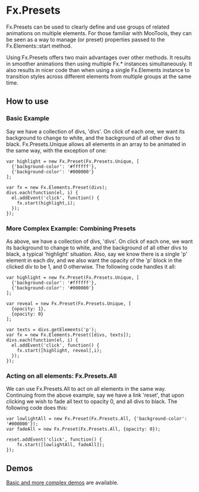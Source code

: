 Fx.Presets
==========

Fx.Presets can be used to clearly define and use groups of related animations on multiple elements. For those familiar with MooTools, they can be seen as a way to manage (or preset) properties passed to the Fx.Elements::start method.

Using Fx.Presets offers two main advantages over other methods. It results in smoother animations then using multiple Fx.* instances simultaneously. It also results in nicer code than when using a single Fx.Elements instance to transition styles across different elements from multiple groups at the same time.


How to use
----------

### Basic Example

Say we have a collection of divs, 'divs'. On click of each one, we want its background to change to white, and the background of all other divs to black. Fx.Presets.Unique allows all elements in an array to be animated in the same way, with the exception of one:

	var highlight = new Fx.Preset(Fx.Presets.Unique, [
	  {'background-color': '#ffffff'},
	  {'background-color': '#000000'}
	];
	 
	var fx = new Fx.Elements.Preset(divs);
	divs.each(function(el, i) {
	  el.addEvent('click', function() {
	    fx.start(highlight,i);
	  });
	});


### More Complex Example: Combining Presets

As above, we have a collection of divs, 'divs'. On click of each one, we want its background to change to white, and the background of all other divs to black, a typical 'highlight' situation. Also, say we know there is a single 'p' element in each div, and we also want the opacity of the 'p' block in the clicked div to be 1, and 0 otherwise. The following code handles it all:

	var highlight = new Fx.Preset(Fx.Presets.Unique, [
	  {'background-color': '#ffffff'},
	  {'background-color': '#000000'}
	];
	 
	var reveal = new Fx.Preset(Fx.Presets.Unique, [
	  {opacity: 1},
	  {opacity: 0}
	];
 
	var texts = divs.getElements('p');
	var fx = new Fx.Elements.Preset([divs, texts]);
	divs.each(function(el, i) {
	  el.addEvent('click', function() {
	    fx.start([highlight, reveal],i);
	  });
	});
	

### Acting on all elements: Fx.Presets.All

We can use Fx.Presets.All to act on all elements in the same way. Continuing from the above example, say we have a link 'reset', that upon clicking we wish to fade all text to opacity 0, and all divs to black. The following code does this:

	var lowlightAll = new Fx.Preset(Fx.Presets.All, {'background-color': '#000000'});
	var fadeAll = new Fx.Preset(Fx.Presets.All, {opacity: 0});
	 
	reset.addEvent('click', function() {
	    fx.start([lowlightAll, fadeAll]);
	});



Demos
-----

[Basic and more complex demos](http://yetagain.net/plugins/fxpresets/demos/) are available.
